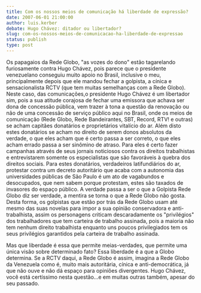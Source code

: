 ```yaml
---
title: Com os nossos meios de comunicação há liberdade de expressão?
date: 2007-06-01 21:00:00
author: luis.kerber
debate: Hugo Chávez: ditador ou libertador?
slug: com-os-nossos-meios-de-comunicacao-ha-liberdade-de-expressao
status: publish 
type: post
---
```


Os papagaios da Rede Globo, "as vozes do dono" estão tagarelando furiosamente contra Hugo Chávez, pois parece que o presidente venezuelano conseguiu muito apoio no Brasil, inclusive o meu, principalmente depois que ele mandou fechar a golpista, a cínica e sensacionalista RCTV (que tem muitas semelhanças com a Rede Globo). Neste caso, das comunicações,o presidente Hugo Chávez é um libertador sim, pois a sua atitude corajosa de fechar uma emissora que achava ser dona de concessão pública, vem trazer à tona a questão da renovação ou não de uma concessão de serviço público aqui no Brasil, onde os meios de comunicação (Rede Globo, Rede Bandeirantes, SBT, Record, RTV! e outras) se acham capitães donatários e proprietários vitalício do ar. Além disto estes donatários se acham no direito de serem donos absolutos da verdade, o que eles acham que é certo passa a ser correto, o que eles acham errado passa a ser sinômino de atraso. Para eles é certo fazer campanhas através de seus jornais noticiosos contra os direitos trabalhistas e entrevistarem somente os especialistas que são favoráveis à quebra dos direitos sociais. Para estes donatários, verdadeiros latifundiários do ar, protestar contra um decreto autoritário que acaba com a autonomia das universidades públicas de São Paulo é um ato de vagabundos e desocupados, que nem sabem porque protestam, estes são taxados de invasores do espaço público. A verdade passa a ser o que a Golpista Rede Globo diz ser verdade, a mentira se torna o que a Rede Globo não gosta. Desta forma, os golpistas que estão por trás da Rede Globo usam até mesmo das suas novelas para impor a sua opinião conservadora e anti-trabalhista, assim os personagens criticam descaradamente os "privilégios" dos trabalhadores que tem carteira de trabalho assinada, pois a maioria não tem nenhum direito trabalhista enquanto uns poucos privilegiados tem os seus privilégios garantidos pela carteira de trabalho assinada.   

Mas que liberdade é essa que permite meias-verdades, que permite uma única visão sobre determinado fato? Essa liberdade é a que a Globo determina. Se a RCTV daqui, a Rede Globo é assim, imagina a Rede Globo da Venezuela como é, muito mais autoritária, cínica e anti-democrática, já que não ouve e não dá espaço para opiniões divergentes. Hugo Chávez, você está certíssimo nesta questão...e em muitas outras também, apesar do seu passado.
